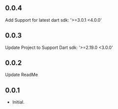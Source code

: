 ## 0.0.4
Add Support for latest dart sdk: '>=3.0.1 <4.0.0'
## 0.0.3
Update Project to Support Dart sdk: '>=2.19.0 <3.0.0'

## 0.0.2
Update ReadMe

## 0.0.1

* Initial.
